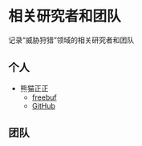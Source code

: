 # 相关研究者和团队

记录“威胁狩猎”领域的相关研究者和团队



## 个人

-   熊猫正正
    -   [freebuf](https://www.freebuf.com/author/%E7%86%8A%E7%8C%AB%E6%AD%A3%E6%AD%A3)
    -   [GitHub](https://github.com/pandazheng)

## 团队


